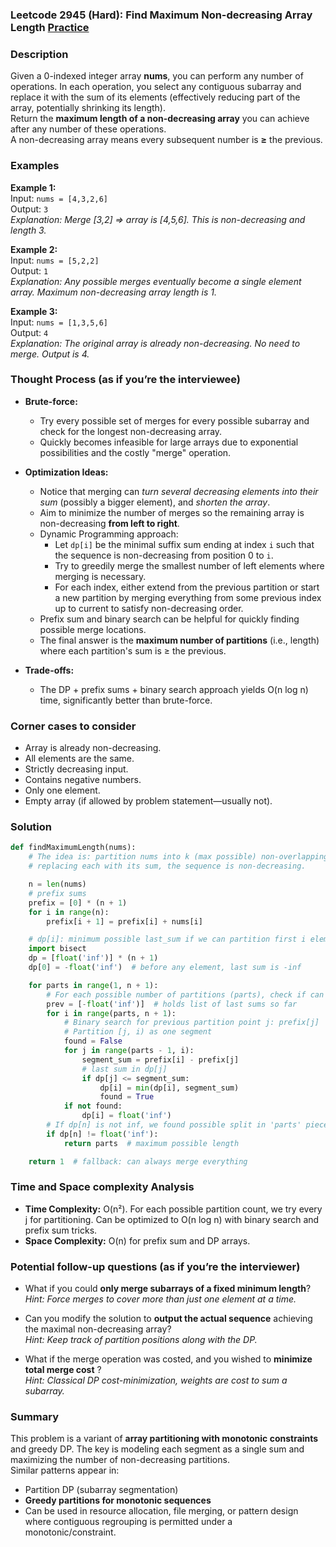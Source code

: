 ### Leetcode 2945 (Hard): Find Maximum Non-decreasing Array Length [Practice](https://leetcode.com/problems/find-maximum-non-decreasing-array-length)

### Description  
Given a 0-indexed integer array **nums**, you can perform any number of operations. In each operation, you select any contiguous subarray and replace it with the sum of its elements (effectively reducing part of the array, potentially shrinking its length).  
Return the **maximum length of a non-decreasing array** you can achieve after any number of these operations.  
A non-decreasing array means every subsequent number is **≥** the previous.

### Examples  

**Example 1:**  
Input: `nums = [4,3,2,6]`  
Output: `3`  
*Explanation: Merge [3,2] ⇒ array is [4,5,6]. This is non-decreasing and length 3.*

**Example 2:**  
Input: `nums = [5,2,2]`  
Output: `1`  
*Explanation: Any possible merges eventually become a single element array. Maximum non-decreasing array length is 1.*

**Example 3:**  
Input: `nums = [1,3,5,6]`  
Output: `4`  
*Explanation: The original array is already non-decreasing. No need to merge. Output is 4.*  

### Thought Process (as if you’re the interviewee)  
- **Brute-force:**  
  - Try every possible set of merges for every possible subarray and check for the longest non-decreasing array.  
  - Quickly becomes infeasible for large arrays due to exponential possibilities and the costly "merge" operation.

- **Optimization Ideas:**  
  - Notice that merging can *turn several decreasing elements into their sum* (possibly a bigger element), and *shorten the array*.
  - Aim to minimize the number of merges so the remaining array is non-decreasing **from left to right**.
  - Dynamic Programming approach:  
    - Let `dp[i]` be the minimal suffix sum ending at index `i` such that the sequence is non-decreasing from position 0 to `i`.
    - Try to greedily merge the smallest number of left elements where merging is necessary.
    - For each index, either extend from the previous partition or start a new partition by merging everything from some previous index up to current to satisfy non-decreasing order.
  - Prefix sum and binary search can be helpful for quickly finding possible merge locations.
  - The final answer is the **maximum number of partitions** (i.e., length) where each partition's sum is ≥ the previous.

- **Trade-offs:**  
  - The DP + prefix sums + binary search approach yields O(n log n) time, significantly better than brute-force.

### Corner cases to consider  
- Array is already non-decreasing.  
- All elements are the same.  
- Strictly decreasing input.
- Contains negative numbers.
- Only one element.
- Empty array (if allowed by problem statement—usually not).

### Solution

```python
def findMaximumLength(nums):
    # The idea is: partition nums into k (max possible) non-overlapping subarrays where
    # replacing each with its sum, the sequence is non-decreasing.

    n = len(nums)
    # prefix sums
    prefix = [0] * (n + 1)
    for i in range(n):
        prefix[i + 1] = prefix[i] + nums[i]

    # dp[i]: minimum possible last_sum if we can partition first i elements into k non-decreasing sums
    import bisect
    dp = [float('inf')] * (n + 1)
    dp[0] = -float('inf')  # before any element, last sum is -inf

    for parts in range(1, n + 1):
        # For each possible number of partitions (parts), check if can partition nums into parts non-decreasing segments
        prev = [-float('inf')]  # holds list of last sums so far
        for i in range(parts, n + 1):
            # Binary search for previous partition point j: prefix[j]
            # Partition [j, i) as one segment
            found = False
            for j in range(parts - 1, i):
                segment_sum = prefix[i] - prefix[j]
                # last sum in dp[j]
                if dp[j] <= segment_sum:
                    dp[i] = min(dp[i], segment_sum)
                    found = True
            if not found:
                dp[i] = float('inf')
        # If dp[n] is not inf, we found possible split in 'parts' pieces
        if dp[n] != float('inf'):
            return parts  # maximum possible length

    return 1  # fallback: can always merge everything

```

### Time and Space complexity Analysis  

- **Time Complexity:** O(n²). For each possible partition count, we try every j for partitioning. Can be optimized to O(n log n) with binary search and prefix sum tricks.
- **Space Complexity:** O(n) for prefix sum and DP arrays.

### Potential follow-up questions (as if you’re the interviewer)  

- What if you could **only merge subarrays of a fixed minimum length**?  
  *Hint: Force merges to cover more than just one element at a time.*

- Can you modify the solution to **output the actual sequence** achieving the maximal non-decreasing array?  
  *Hint: Keep track of partition positions along with the DP.*

- What if the merge operation was costed, and you wished to **minimize total merge cost** ?  
  *Hint: Classical DP cost-minimization, weights are cost to sum a subarray.*

### Summary
This problem is a variant of **array partitioning with monotonic constraints** and greedy DP. The key is modeling each segment as a single sum and maximizing the number of non-decreasing partitions.  
Similar patterns appear in:
- Partition DP (subarray segmentation)
- **Greedy partitions for monotonic sequences**
- Can be used in resource allocation, file merging, or pattern design where contiguous regrouping is permitted under a monotonic/constraint.